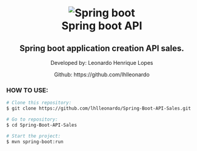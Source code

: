 <div align="center">
	<h1 align="center">
	    <img alt="Spring boot" src="https://e4developer.com/wp-content/uploads/2018/01/spring-boot.png" />
	    <br>
	    Spring boot API
	</h1>
	<h2>Spring boot application creation API sales.</h2>
	<p>Developed by: Leonardo Henrique Lopes</p>
	<p>Github: https://github.com/lhlleonardo</p>
</div>

<h3>HOW TO USE:</h3>

```bash
# Clone this repository:
$ git clone https://github.com/lhlleonardo/Spring-Boot-API-Sales.git

# Go to repository:
$ cd Spring-Boot-API-Sales

# Start the project:
$ mvn spring-boot:run
```